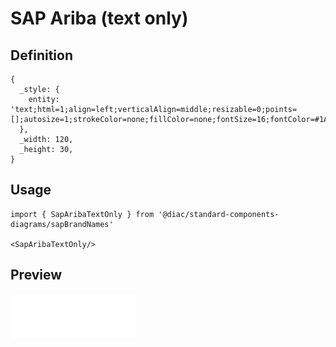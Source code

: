 # SAP Ariba (text only)

## Definition

```
{
  _style: { 
    entity: 'text;html=1;align=left;verticalAlign=middle;resizable=0;points=[];autosize=1;strokeColor=none;fillColor=none;fontSize=16;fontColor=#1A2733;fontFamily=Helvetica;fontStyle=1',
  },
  _width: 120,
  _height: 30,
}
```

## Usage

```
import { SapAribaTextOnly } from '@diac/standard-components-diagrams/sapBrandNames'

<SapAribaTextOnly/>
```

## Preview

<img src="./sap-ariba-text-only.png" width="200"/>
